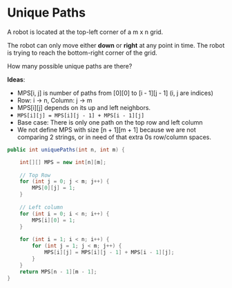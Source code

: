 # Unique Paths

A robot is located at the top-left corner of a m x n grid.

The robot can only move either **down** or **right** at any point in time. The robot is trying to reach the bottom-right corner of the grid.

How many possible unique paths are there?

**Ideas**:
- MPS[i, j] is number of paths from [0][0] to [i - 1][j - 1] (i, j are indices)
- Row: i -> n, Column: j -> m
- MPS[i][j] depends on its up and left neighbors.
- `MPS[i][j] = MPS[i][j - 1] + MPS[i - 1][j]`
- Base case: There is only one path on the top row and left column
- We not define MPS with size [n + 1][m + 1] because we are not comparing 2 strings, or in need of that extra 0s row/column spaces.

```java
public int uniquePaths(int n, int m) {

    int[][] MPS = new int[n][m];
    
    // Top Row
    for (int j = 0; j < m; j++) {
        MPS[0][j] = 1;
    }
    
    // Left column
    for (int i = 0; i < n; i++) {
        MPS[i][0] = 1;
    }
    
    for (int i = 1; i < n; i++) {
        for (int j = 1; j < m; j++) {
            MPS[i][j] = MPS[i][j - 1] + MPS[i - 1][j];
        }
    }
    return MPS[n - 1][m - 1];
}

```
